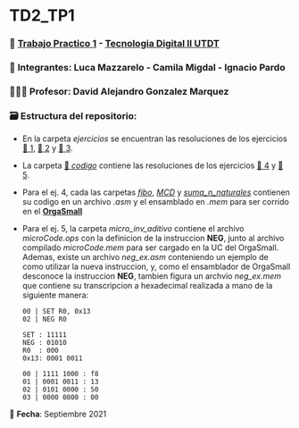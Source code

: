 # TD2_TP1

### 💾 [Trabajo Practico 1](https://github.com/IgnacioPardo/TD2_TP1/blob/main/Enunciado_TP1.pdf) - [Tecnologia Digital II UTDT](https://www.utdt.edu/ver_contenido.php?id_contenido=19866&id_item_menu=31534)

### 🧠 **Integrantes**: Luca Mazzarelo - Camila Migdal - Ignacio Pardo

### 👨🏻‍🏫 **Profesor**: David Alejandro Gonzalez Marquez

### 🗃 **Estructura del repositorio**:
  - En la carpeta *ejercicios* se encuentran las resoluciones de los ejercicios [📕 1](https://github.com/IgnacioPardo/TD2_TP1/blob/main/ejercicios/Ejercicio1.md), [📗 2](https://github.com/IgnacioPardo/TD2_TP1/blob/main/ejercicios/Ejercicio2.md) y [📘 3](https://github.com/IgnacioPardo/TD2_TP1/blob/main/ejercicios/Ejercicio3.md). 
  - La carpeta [💾 *codigo*](https://github.com/IgnacioPardo/TD2_TP1/tree/main/codigo) contiene las resoluciones de los ejercicios [📙 4](https://github.com/IgnacioPardo/TD2_TP1/tree/main/codigo/ej4) y [📓 5](https://github.com/IgnacioPardo/TD2_TP1/tree/main/codigo/ej5).
  - Para el ej. 4, cada las carpetas [_fibo_](https://github.com/IgnacioPardo/TD2_TP1/tree/main/codigo/ej4/fibo), [_MCD_](https://github.com/IgnacioPardo/TD2_TP1/tree/main/codigo/ej4/MCD) y [_suma_n_naturales_](https://github.com/IgnacioPardo/TD2_TP1/tree/main/codigo/ej4/suma_n_naturales) contienen su codigo en un archivo _.asm_ y el ensamblado en _.mem_ para ser corrido en el **[OrgaSmall](https://github.com/fokerman/microOrgaSmall)**
  - Para el ej. 5, la carpeta _micro_inv_aditivo_ contiene el archivo _microCode.ops_ con la definicion de la instruccion **NEG**, junto al archivo compilado _microCode.mem_ para ser cargado en la UC del OrgaSmall. Ademas, existe un archivo _neg_ex.asm_ conteniendo un ejemplo de como utilizar la nueva instruccion, y, como el ensamblador de OrgaSmall desconoce la instruccion **NEG**, tambien figura un archvio _neg_ex.mem_ que contiene su transcripcion a hexadecimal realizada a mano de la siguiente manera:
    
        00 | SET R0, 0x13
        02 | NEG R0
        
        SET : 11111 
        NEG : 01010
        R0  : 000 
        0x13: 0001 0011
        
        00 | 1111 1000 : f8
        01 | 0001 0011 : 13
        02 | 0101 0000 : 50
        03 | 0000 0000 : 00
        
 📅 **Fecha**: Septiembre 2021
        
